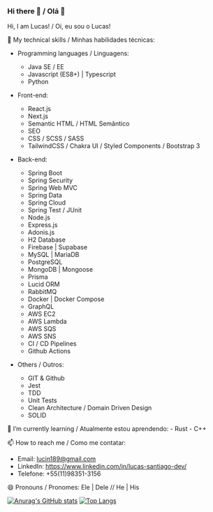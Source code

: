 ### Hi there 👋 / Olá 👋

<!--
**rathlucas/rathlucas** is a ✨ _special_ ✨ repository because its `README.md` (this file) appears on your GitHub profile.

Here are some ideas to get you started:

- 🔭 I’m currently working on ...
- 🌱 I’m currently learning ...
- 👯 I’m looking to collaborate on ...
- 🤔 I’m looking for help with ...
- 💬 Ask me about ...
- 📫 How to reach me: ...
- 😄 Pronouns: ...
- ⚡ Fun fact: ...
-->

Hi, I am Lucas! / Oi, eu sou o Lucas!

🔭 My technical skills / Minhas habilidades técnicas:
   - Programming languages / Linguagens:
      - Java SE / EE
      - Javascript (ES8+) | Typescript
      - Python

   - Front-end:
     - React.js
     - Next.js
     - Semantic HTML / HTML Semântico
     - SEO
     - CSS / SCSS / SASS
     - TailwindCSS / Chakra UI / Styled Components / Bootstrap 3

   - Back-end:
      - Spring Boot
      - Spring Security
      - Spring Web MVC
      - Spring Data
      - Spring Cloud
      - Spring Test / JUnit
      - Node.js
      - Express.js
      - Adonis.js
      - H2 Database
      - Firebase | Supabase
      - MySQL | MariaDB
      - PostgreSQL
      - MongoDB | Mongoose
      - Prisma
      - Lucid ORM
      - RabbitMQ
      - Docker | Docker Compose
      - GraphQL
      - AWS EC2
      - AWS Lambda
      - AWS SQS
      - AWS SNS
      - CI / CD Pipelines
      - Github Actions
     
   - Others / Outros:
     - GIT & Github
     - Jest
     - TDD
     - Unit Tests
     - Clean Architecture / Domain Driven Design
     - SOLID


🌱 I’m currently learning / Atualmente estou aprendendo:
      - Rust
      - C++

📫 How to reach me / Como me contatar:
  - Email: lucin189@gmail.com
  - LinkedIn: https://www.linkedin.com/in/lucas-santiago-dev/
  - Telefone: +55(11)98351-3156

😄 Pronouns / Pronomes: Ele | Dele // He | His
  
[![Anurag's GitHub stats](https://github-readme-stats.vercel.app/api?username=rathlucas&count_private=true&show_icons=true&theme=cobalt)](https://github.com/anuraghazra/github-readme-stats)
[![Top Langs](https://github-readme-stats.vercel.app/api/top-langs/?username=rathlucas&theme=cobalt&layout=compact)](https://github.com/anuraghazra/github-readme-stats)
